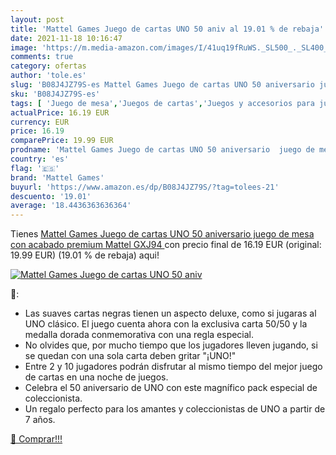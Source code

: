 ```yaml
---
layout: post
title: 'Mattel Games Juego de cartas UNO 50 aniv al 19.01 % de rebaja'
date: 2021-11-18 10:16:47
image: 'https://m.media-amazon.com/images/I/41uq19fRuWS._SL500_._SL400_.jpg'
comments: true
category: ofertas
author: 'tole.es'
slug: 'B08J4JZ79S-es Mattel Games Juego de cartas UNO 50 aniversario juego de...'
sku: 'B08J4JZ79S-es'
tags: [ 'Juego de mesa','Juegos de cartas','Juegos y accesorios para juegos','Juguetes','Juguetes y juegos','cartas','de','juego','mattel','mattel games','mesa', ]
actualPrice: 16.19 EUR
currency: EUR
price: 16.19
comparePrice: 19.99 EUR
prodname: 'Mattel Games Juego de cartas UNO 50 aniversario  juego de mesa con acabado premium  Mattel GXJ94 '
country: 'es'
flag: '🇪🇸'
brand: 'Mattel Games'
buyurl: 'https://www.amazon.es/dp/B08J4JZ79S/?tag=tolees-21'
descuento: '19.01'
average: '18.4436363636364'
---
```


Tienes [Mattel Games Juego de cartas UNO 50 aniversario  juego de mesa con acabado premium  Mattel GXJ94 ](https://www.amazon.es/dp/B08J4JZ79S/?tag=tolees-21) con precio final de  16.19 EUR (original: 19.99 EUR) (19.01 %  de rebaja) aqui!

[![Mattel Games Juego de cartas UNO 50 aniv](https://m.media-amazon.com/images/I/41uq19fRuWS._SL500_._SL400_.jpg)](https://www.amazon.es/dp/B08J4JZ79S/?tag=tolees-21)

🔎:

- Las suaves cartas negras tienen un aspecto deluxe, como si jugaras al UNO clásico. El juego cuenta ahora con la exclusiva carta 50/50 y la medalla dorada conmemorativa con una regla especial.
- No olvides que, por mucho tiempo que los jugadores lleven jugando, si se quedan con una sola carta deben gritar "¡UNO!"
- Entre 2 y 10 jugadores podrán disfrutar al mismo tiempo del mejor juego de cartas en una noche de juegos.
- Celebra el 50 aniversario de UNO con este magnífico pack especial de coleccionista.
- Un regalo perfecto para los amantes y coleccionistas de UNO a partir de 7 años.

[🛒 Comprar!!!](https://www.amazon.es/dp/B08J4JZ79S/?tag=tolees-21)
